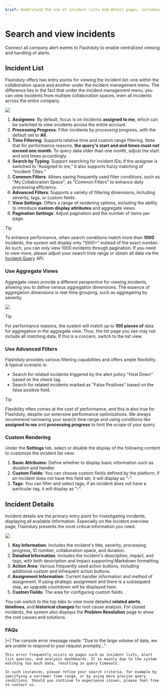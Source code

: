 ```yaml
---
brief: Understand the use of incident lists and detail pages, including aggregate views, filtering, and timelines
---
```


# Search and view incidents

Connect all company alert events to Flashduty to enable centralized viewing and handling of alerts.

## Incident List

Flashduty offers two entry points for viewing the incident list: one within the collaboration space and another under the incident management menu. The difference lies in the fact that under the incident management menu, you can view incidents from multiple collaboration spaces, even all incidents across the entire company.

![](https://fcdoc.github.io/img/zh/flashduty/alter/view_incidents/1.avif)

1. **Assignees**: By default, focus is on incidents **assigned to me**, which can be switched to view incidents across the entire account.
2. **Processing Progress**: Filter incidents by processing progress, with the default set to **All**.
3. **Time Filtering**: Supports relative time and custom range filtering. Note that for performance reasons, **the query's start and end times must not exceed one month**. To query data older than one month, adjust the start and end times accordingly.
4. **Search by Typing**: Support searching for incident IDs; if the assignee is switched to “Assigned to me,” it also supports fuzzy matching of “Incident Titles.”
5. **Common Filters**: Allows saving frequently used filter conditions, such as "My Collaboration Space", as "Common Filters" to enhance daily processing efficiency.
6. **Advanced Filters**: Supports a variety of filtering dimensions, including severity, tags, or custom fields.
7. **View Settings**: Offers a range of rendering options, including the ability to introduce **custom display attributes** and aggregate views.
8. **Pagination Settings**: Adjust pagination and the number of items per page.

> [!TIP]
> To enhance performance, when search conditions match more than **1000** incidents, the system will display only "1000+" instead of the exact number. As such, you can only view 1000 incidents through pagination. If you need to view more, please adjust your search time range or obtain all data via the [Incident Query](https://developer.flashcat.cloud/api-110655782) API.

### Use Aggregate Views

Aggregate views provide a different perspective for viewing incidents, allowing you to define various aggregation dimensions. The essence of aggregation dimensions is real-time grouping, such as aggregating by severity.

![](https://fcdoc.github.io/img/zh/flashduty/alter/view_incidents/2.avif)

> [!TIP]
> For performance reasons, the system will match up to **100 pieces of** data for aggregation in the aggregate view. Thus, the list page you see may not include all matching data. If this is a concern, switch to the list view.

### Use Advanced Filters

Flashduty provides various filtering capabilities and offers ample flexibility. A typical scenario is:

- Search for related incidents triggered by the alert policy "Host Down" based on the check tag.
- Search for related incidents marked as "False Positives" based on the false positive field.

> [!TIP]
> Flexibility often comes at the cost of performance, and this is also true for Flashduty, despite our extensive performance optimizations. We always recommend narrowing your search time range and using conditions like **assigned to me** and **processing progress** to limit the scope of your query.

### Custom Rendering

Under the **Settings** tab, select or disable the display of the following content to customize the incident list view:

1. **Basic Attributes**: Define whether to display basic information such as duration and handler.
2. **Custom Fields**: You can choose custom fields defined by the platform; if an incident does not have this field set, it will display as “-”.
3. **Tags**: You can filter and select tags; if an incident does not have a particular tag, it will display as “-”.

## Incident Details

Incident details are the primary entry point for investigating incidents, displaying all available information. Especially on the incident overview page, Flashduty presents the most critical information you need.

![](https://fcdoc.github.io/img/zh/flashduty/alter/view_incidents/3.avif)

1. **Key Information**: Includes the incident's title, severity, processing progress, ID number, collaboration space, and duration.
2. **Detailed Information**: Includes the incident's description, impact, and tags, with both description and impact supporting Markdown formatting.
3. **Action Area**: Various frequently used action buttons, including additional custom and infrequent action buttons.
4. **Assignment Information**: Current handler information and method of assignment. If using strategic assignment and there is a subsequent step, an upgrade countdown will be displayed here.
5. **Custom Fields**: The area for configuring custom fields.

You can switch to the top tabs to view more detailed **related alerts**, **timelines**, and **historical changes** for root cause analysis. For closed incidents, the system also displays the **Problem Resolution** page to show the root causes and solutions.

### FAQs

|+| The console error message reads: "Due to the large volume of data, we are unable to respond to your request promptly..."

    This error frequently occurs on pages such as incident lists, alert list queries, and analysis dashboards. It is mainly due to the system matching too much data, resulting in query timeouts.

    In such instances, please refine your search criteria, for example by specifying a narrower time range, or by using more precise query conditions. Should you continue to experience issues, please feel free to contact us.